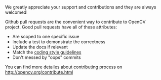 We greatly appreciate your support and contributions and they are always welcomed!

Github pull requests are the convenient way to contribute to OpenCV project. Good pull requests have all of these attributes:

* Are scoped to one specific issue
* Include a test to demonstrate the correctness
* Update the docs if relevant
* Match the [coding style guidelines](http://code.opencv.org/projects/opencv/wiki/CodingStyleGuide)
* Don't messed by "oops" commits

You can find more detailes about contributing process on http://opencv.org/contribute.html